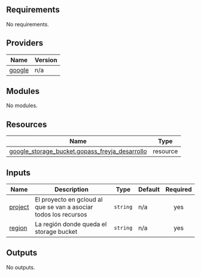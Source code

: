 ## Requirements

No requirements.

## Providers

| Name                                                      | Version |
| --------------------------------------------------------- | ------- |
| <a name="provider_google"></a> [google](#provider_google) | n/a     |

## Modules

No modules.

## Resources

| Name                                                                                                                                            | Type     |
| ----------------------------------------------------------------------------------------------------------------------------------------------- | -------- |
| [google_storage_bucket.gopass_freyja_desarrollo](https://registry.terraform.io/providers/hashicorp/google/latest/docs/resources/storage_bucket) | resource |

## Inputs

| Name                                                   | Description                                                      | Type     | Default | Required |
| ------------------------------------------------------ | ---------------------------------------------------------------- | -------- | ------- | :------: |
| <a name="input_project"></a> [project](#input_project) | El proyecto en gcloud al que se van a asociar todos los recursos | `string` | n/a     |   yes    |
| <a name="input_region"></a> [region](#input_region)    | La región donde queda el storage bucket                          | `string` | n/a     |   yes    |

## Outputs

No outputs.
